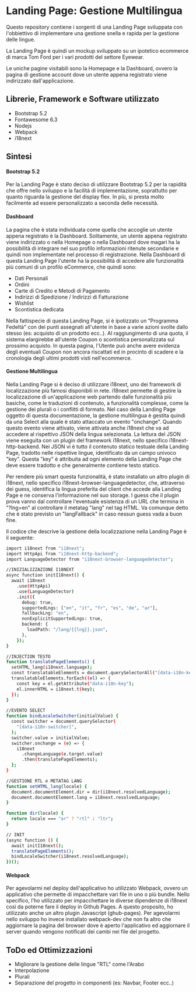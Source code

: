
# Landing Page: Gestione Multilingua

Questo repository contiene i sorgenti di una Landing Page sviluppata con l'obbiettivo di implementare una gestione snella e rapida per la gestione delle lingue.

La Landing Page è quindi un mockup sviluppato su un ipotetico ecommerce di marca Tom Ford per i vari prodotti del settore Eyewear. 

Le uniche pagine visitabili sono la Homepage e la Dashboard, ovvero la pagina di gestione account dove un utente appena registrato viene indirizzato dall'applicazione.


## Librerie, Framework e Software utilizzato

- Bootstrap 5.2
- Fontawesome 6.3
- Nodejs
- Webpack
- i18next


## Sintesi

#### Bootstrap 5.2
Per la Landing Page è stato deciso di utilizzare Bootstrap 5.2 per la rapidità che offre nello sviluppo e la facilità di implementazione, soprattutto per quanto riguarda la gestione del display flex.
In più, si presta molto facilmente ad essere personalizzato a seconda delle necessità.

#### Dashboard
La pagina che è stata individuata come quella che accoglie un utente appena registrato è la Dashboard. Solitamente, un utente appena registrato viene indirizzato o nella Homepage o nella Dashboard dove magari ha la possibilità di integrare nel suo profilo informazioni ritenute secondarie e quindi non implementate nel processo di registrazione.
Nella Dashboard di questa Landing Page l'utente ha la possibilità di accedere alle funzionalità più comuni di un profilo eCommerce, che quindi sono:

- Dati Personali
- Ordini
- Carte di Credito e Metodi di Pagamento
- Indirizzi di Spedizione / Indirizzi di Fatturazione
- Wishlist
- Scontistica dedicata

Nella fattispecie di questa Landing Page, si è ipotizzato un "Programma Fedeltà" con dei punti assegnati all'utente in base a varie azioni svolte dallo stesso (es: acquisto di un prodotto ecc..). Al raggiungimento di una quota, il sistema elargirebbe all'utente Coupon o scontistica personalizzata sul prossimo acquisto.
In questa pagina, l'Utente può anche avere evidenza degli eventuali Coupon non ancora riscattati ed in procinto di scadere e la cronologia degli ultimi prodotti visti nell'ecommerce.

#### Gestione Multilingua
Nella Landing Page si è deciso di utilizzare i18next, uno dei framework di localizzazione più famosi disponibili in rete.
i18next permette di gestire la localizzazione di un'applicazione web partendo dalle funzionalità più basiche, come le traduzioni di contenuto, a funzionalità complesse, come la gestione dei plurali o i conflitti di formato.
Nel caso della Landing Page oggetto di questa documentazione, la gestione multilingua è gestita quindi da una Select alla quale è stato attaccato un evento "onchange". Quando questo evento viene attivato, viene attivata anche i18next che va ad accedere al rispettivo JSON della lingua selezionata.
La lettura del JSON viene eseguita con un plugin del framework i18next, nello specifico i18next-http-backend.
Nei JSON vi è tutto il contenuto statico testuale della Landing Page, tradotto nelle rispettive lingue, identificato da un campo univoco "key". Questa "key" è attribuita ad ogni elemento della Landing Page che deve essere tradotto e che generalmente contiene testo statico.

Per rendere più smart questa funzionalità, è stato installato un altro plugin di i18next, nello specifico i18next-browser-languagedetector, che, attraverso dei guess, identifica la lingua preferita del client che accede alla Landing Page e ne conserva l'informazione nel suo storage. I guess che il plugin prova vanno dal controllare l'eventuale esistenza di un URL che termina in "?lng=en" al controllare il metatag "lang" nel tag HTML.
Va comunque detto che è stato previsto un "langFallback" in caso nessun guess vada a buon fine.

Il codice che descrive la gestione della localizzazione nella Landing Page è il seguente:

```bash
import i18next from "i18next";
import HttpApi from "i18next-http-backend";
import LanguageDetector from "i18next-browser-languagedetector";

//INIZIALIZZAZIONE I18NEXT
async function initI18next() {
  await i18next
    .use(HttpApi)
    .use(LanguageDetector)
    .init({
      debug: true,
      supportedLngs: ["en", "it", "fr", "es", "de", "ar"],
      fallbackLng: "en",
      nonExplicitSupportedLngs: true,
      backend: {
        loadPath: "/lang/{{lng}}.json",
      },
    });
}

//INJECTION TESTO 
function translatePageElements() {
  setHTML_lang(i18next.language);
  const translatableElements = document.querySelectorAll("[data-i18n-key]");
  translatableElements.forEach((el) => {
    const key = el.getAttribute("data-i18n-key");
    el.innerHTML = i18next.t(key);
  });
}

//EVENTO SELECT
function bindLocaleSwitcher(initialValue) {
  const switcher = document.querySelector(
    "[data-i18n-switcher]",
  );
  switcher.value = initialValue;
  switcher.onchange = (e) => {
    i18next
      .changeLanguage(e.target.value)
      .then(translatePageElements);
  };
}

//GESTIONE RTL e METATAG LANG
function setHTML_lang(locale) {
  document.documentElement.dir = dir(i18next.resolvedLanguage);
  document.documentElement.lang = i18next.resolvedLanguage;
}

function dir(locale) {
  return locale === "ar" ? "rtl" : "ltr";
}

// INIT
(async function () {
  await initI18next();
  translatePageElements();
  bindLocaleSwitcher(i18next.resolvedLanguage);
})();
```

#### Webpack
Per agevolarmi nel deploy dell'applicativo ho utilizzato Webpack, ovvero un applicativo che permette di impacchettare vari file in uno o più bundle. Nello specifico, l'ho utilizzato per impacchettare le diverse dipendenze di i18next così da poterne fare il deploy in Github Pages. A questo proposito, ho utilizzato anche un altro plugin Javascript (ghub-pages).
Per agevolarmi nello sviluppo ho invece installato webpack-dev che non fa altro che aggiornare la pagina del browser dove è aperto l'applicativo ed aggiornare il server quando vengono notificati dei cambi nei file del progetto.

## ToDo ed Ottimizzazioni
- Migliorare la gestione delle lingue "RTL" come l'Arabo
- Interpolazione
- Plurali
- Separazione del progetto in componenti (es: Navbar, Footer ecc..)
